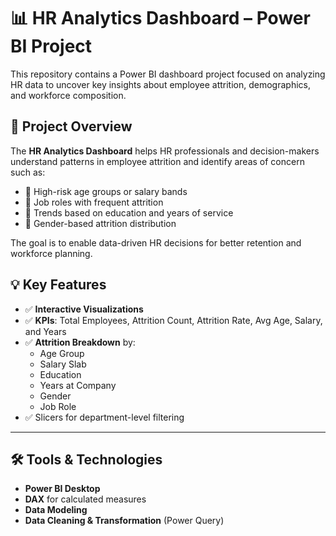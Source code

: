 # 📊 HR Analytics Dashboard – Power BI Project

This repository contains a Power BI dashboard project focused on analyzing HR data to uncover key insights about employee attrition, demographics, and workforce composition.

## 📌 Project Overview

The **HR Analytics Dashboard** helps HR professionals and decision-makers understand patterns in employee attrition and identify areas of concern such as:

- 🔹 High-risk age groups or salary bands
- 🔹 Job roles with frequent attrition
- 🔹 Trends based on education and years of service
- 🔹 Gender-based attrition distribution

The goal is to enable data-driven HR decisions for better retention and workforce planning.

## 💡 Key Features

- ✅ **Interactive Visualizations**
- ✅ **KPIs**: Total Employees, Attrition Count, Attrition Rate, Avg Age, Salary, and Years
- ✅ **Attrition Breakdown** by:
  - Age Group
  - Salary Slab
  - Education
  - Years at Company
  - Gender
  - Job Role
- ✅ Slicers for department-level filtering

---

## 🛠 Tools & Technologies

- **Power BI Desktop**
- **DAX** for calculated measures
- **Data Modeling**
- **Data Cleaning & Transformation** (Power Query)
